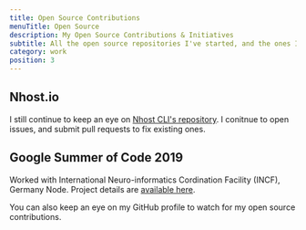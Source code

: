 ```yaml
---
title: Open Source Contributions
menuTitle: Open Source
description: My Open Source Contributions & Initiatives
subtitle: All the open source repositories I've started, and the ones I've contributed to.
category: work
position: 3
---
```


## Nhost.io

I still continue to keep an eye on [Nhost CLI's repository](https://github.com/nhost/cli). I conitnue to open issues, and submit pull requests to fix existing ones.

## Google Summer of Code 2019

Worked with International Neuro-informatics Cordination Facility (INCF), Germany Node.
Project details are [available here](https://summerofcode.withgoogle.com/archive/2019/projects/6619076489641984).

<alert type="info">

You can also keep an eye on my GitHub profile to watch for my open source contributions.

</alert>
